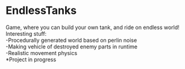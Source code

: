 # EndlessTanks
Game, where you can build your own tank, and ride on endless world!</br>
Interesting stuff:</br>
-Procedurally generated world based on perlin noise</br>
-Making vehicle of destroyed enemy parts in runtime</br>
-Realistic movement physics</br>
*Project in progress

